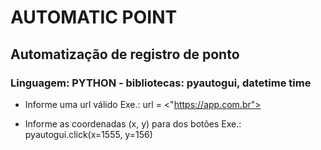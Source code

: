 # AUTOMATIC POINT

## Automatização de registro de ponto 

### Linguagem: PYTHON - bibliotecas: pyautogui, datetime time

* Informe uma url válido
    Exe.: url = <"https://app.com.br">

* Informe as coordenadas (x, y) para dos botões 
    Exe.: pyautogui.click(x=1555, y=156)

